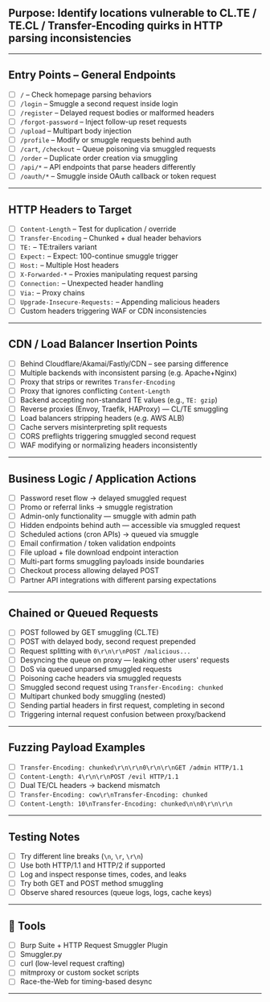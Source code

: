 
##  Purpose: Identify locations vulnerable to CL.TE / TE.CL / Transfer-Encoding quirks in HTTP parsing inconsistencies

---

## Entry Points – General Endpoints
- [ ] `/` – Check homepage parsing behaviors
- [ ] `/login` – Smuggle a second request inside login
- [ ] `/register` – Delayed request bodies or malformed headers
- [ ] `/forgot-password` – Inject follow-up reset requests
- [ ] `/upload` – Multipart body injection
- [ ] `/profile` – Modify or smuggle requests behind auth
- [ ] `/cart`, `/checkout` – Queue poisoning via smuggled requests
- [ ] `/order` – Duplicate order creation via smuggling
- [ ] `/api/*` – API endpoints that parse headers differently
- [ ] `/oauth/*` – Smuggle inside OAuth callback or token request

---

## HTTP Headers to Target
- [ ] `Content-Length` – Test for duplication / override
- [ ] `Transfer-Encoding` – Chunked + dual header behaviors
- [ ] `TE:` – TE:trailers variant
- [ ] `Expect:` – Expect: 100-continue smuggle trigger
- [ ] `Host:` – Multiple Host headers
- [ ] `X-Forwarded-*` – Proxies manipulating request parsing
- [ ] `Connection:` – Unexpected header handling
- [ ] `Via:` – Proxy chains
- [ ] `Upgrade-Insecure-Requests:` – Appending malicious headers
- [ ] Custom headers triggering WAF or CDN inconsistencies

---

## CDN / Load Balancer Insertion Points
- [ ] Behind Cloudflare/Akamai/Fastly/CDN – see parsing difference
- [ ] Multiple backends with inconsistent parsing (e.g. Apache+Nginx)
- [ ] Proxy that strips or rewrites `Transfer-Encoding`
- [ ] Proxy that ignores conflicting `Content-Length`
- [ ] Backend accepting non-standard TE values (e.g., `TE: gzip`)
- [ ] Reverse proxies (Envoy, Traefik, HAProxy) — CL/TE smuggling
- [ ] Load balancers stripping headers (e.g. AWS ALB)
- [ ] Cache servers misinterpreting split requests
- [ ] CORS preflights triggering smuggled second request
- [ ] WAF modifying or normalizing headers inconsistently

---

## Business Logic / Application Actions
- [ ] Password reset flow → delayed smuggled request
- [ ] Promo or referral links → smuggle registration
- [ ] Admin-only functionality — smuggle with admin path
- [ ] Hidden endpoints behind auth — accessible via smuggled request
- [ ] Scheduled actions (cron APIs) → queued via smuggle
- [ ] Email confirmation / token validation endpoints
- [ ] File upload + file download endpoint interaction
- [ ] Multi-part forms smuggling payloads inside boundaries
- [ ] Checkout process allowing delayed POST
- [ ] Partner API integrations with different parsing expectations

---

## Chained or Queued Requests
- [ ] POST followed by GET smuggling (CL.TE)
- [ ] POST with delayed body, second request prepended
- [ ] Request splitting with `0\r\n\r\nPOST /malicious...`
- [ ] Desyncing the queue on proxy — leaking other users' requests
- [ ] DoS via queued unparsed smuggled requests
- [ ] Poisoning cache headers via smuggled requests
- [ ] Smuggled second request using `Transfer-Encoding: chunked`
- [ ] Multipart chunked body smuggling (nested)
- [ ] Sending partial headers in first request, completing in second
- [ ] Triggering internal request confusion between proxy/backend

---

## Fuzzing Payload Examples
- [ ] `Transfer-Encoding: chunked\r\n\r\n0\r\n\r\nGET /admin HTTP/1.1`
- [ ] `Content-Length: 4\r\n\r\nPOST /evil HTTP/1.1`
- [ ] Dual TE/CL headers → backend mismatch
- [ ] `Transfer-Encoding: cow\r\nTransfer-Encoding: chunked`
- [ ] `Content-Length: 10\nTransfer-Encoding: chunked\n\n0\r\n\r\n`

---

## Testing Notes
- [ ] Try different line breaks (`\n`, `\r`, `\r\n`)
- [ ] Use both HTTP/1.1 and HTTP/2 if supported
- [ ] Log and inspect response times, codes, and leaks
- [ ] Try both GET and POST method smuggling
- [ ] Observe shared resources (queue logs, logs, cache keys)

---

## 🧪 Tools
- [ ] Burp Suite + HTTP Request Smuggler Plugin
- [ ] Smuggler.py
- [ ] curl (low-level request crafting)
- [ ] mitmproxy or custom socket scripts
- [ ] Race-the-Web for timing-based desync

---
